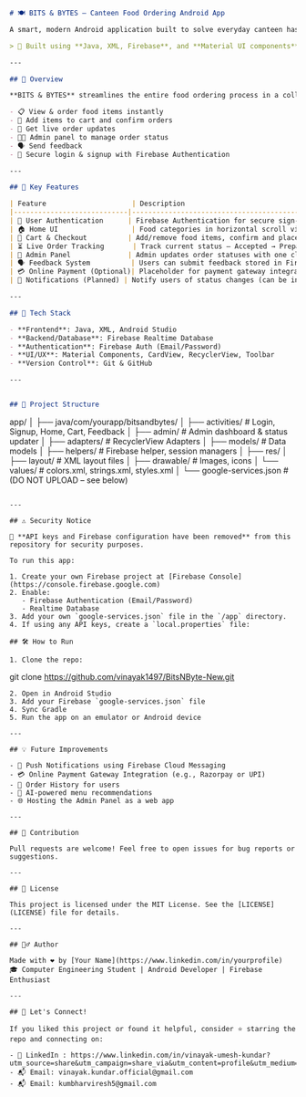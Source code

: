 
```markdown
# 🍽️ BITS & BYTES – Canteen Food Ordering Android App

A smart, modern Android application built to solve everyday canteen hassles in colleges. It enables students to browse food items, place orders, track status, and receive notifications — all in real-time!

> 📱 Built using **Java, XML, Firebase**, and **Material UI components**.

---

## 🚀 Overview

**BITS & BYTES** streamlines the entire food ordering process in a college canteen. Designed with students in mind, it eliminates long queues, poor communication, and lack of transparency.

- 📋 View & order food items instantly
- 🛒 Add items to cart and confirm orders
- 🔔 Get live order updates
- 👨‍🍳 Admin panel to manage order status
- 🗣️ Send feedback
- 🔐 Secure login & signup with Firebase Authentication

---

## 🎯 Key Features

| Feature                     | Description                                                                 |
|----------------------------|-----------------------------------------------------------------------------|
| 🔐 User Authentication      | Firebase Authentication for secure sign-up/login                           |
| 🏠 Home UI                  | Food categories in horizontal scroll views                                 |
| 🛒 Cart & Checkout          | Add/remove food items, confirm and place order                             |
| ⏳ Live Order Tracking       | Track current status – Accepted → Preparing → Ready                        |
| 📢 Admin Panel              | Admin updates order statuses with one click                                |
| 🗣️ Feedback System          | Users can submit feedback stored in Firebase Realtime Database             |
| 💳 Online Payment (Optional)| Placeholder for payment gateway integration                                |
| 🔔 Notifications (Planned) | Notify users of status changes (can be integrated via Firebase Messaging) |

---

## 🧰 Tech Stack

- **Frontend**: Java, XML, Android Studio
- **Backend/Database**: Firebase Realtime Database
- **Authentication**: Firebase Auth (Email/Password)
- **UI/UX**: Material Components, CardView, RecyclerView, Toolbar
- **Version Control**: Git & GitHub

---


## 📁 Project Structure

```

app/
│
├── java/com/yourapp/bitsandbytes/
│   ├── activities/            # Login, Signup, Home, Cart, Feedback
│   ├── admin/                 # Admin dashboard & status updater
│   ├── adapters/              # RecyclerView Adapters
│   ├── models/                # Data models
│   ├── helpers/               # Firebase helper, session managers
│
├── res/
│   ├── layout/                # XML layout files
│   ├── drawable/              # Images, icons
│   └── values/                # colors.xml, strings.xml, styles.xml
│
└── google-services.json       # (DO NOT UPLOAD – see below)

```

---

## ⚠️ Security Notice

🔐 **API keys and Firebase configuration have been removed** from this repository for security purposes.

To run this app:

1. Create your own Firebase project at [Firebase Console](https://console.firebase.google.com)
2. Enable:
   - Firebase Authentication (Email/Password)
   - Realtime Database
3. Add your own `google-services.json` file in the `/app` directory.
4. If using any API keys, create a `local.properties` file:

## 🛠️ How to Run

1. Clone the repo:
```

git clone https://github.com/vinayak1497/BitsNByte-New.git

```
2. Open in Android Studio
3. Add your Firebase `google-services.json` file
4. Sync Gradle
5. Run the app on an emulator or Android device

---

## 💡 Future Improvements

- 🔔 Push Notifications using Firebase Cloud Messaging
- 💳 Online Payment Gateway Integration (e.g., Razorpay or UPI)
- 🧾 Order History for users
- 🧠 AI-powered menu recommendations
- 🌐 Hosting the Admin Panel as a web app

---

## 🤝 Contribution

Pull requests are welcome! Feel free to open issues for bug reports or suggestions.

---

## 📜 License

This project is licensed under the MIT License. See the [LICENSE](LICENSE) file for details.

---

## 🙋‍♂️ Author

Made with ❤️ by [Your Name](https://www.linkedin.com/in/yourprofile)  
🎓 Computer Engineering Student | Android Developer | Firebase Enthusiast

---

## 📣 Let's Connect!

If you liked this project or found it helpful, consider ⭐ starring the repo and connecting on:

- 🔗 LinkedIn : https://www.linkedin.com/in/vinayak-umesh-kundar?utm_source=share&utm_campaign=share_via&utm_content=profile&utm_medium=android_app
- 📬 Email: vinayak.kundar.official@gmail.com
- 📬 Email: kumbharviresh5@gmail.com


